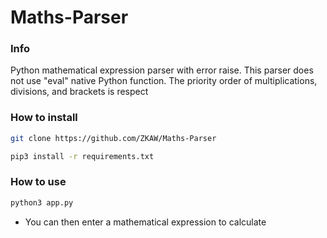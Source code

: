 # Maths-Parser 

### Info
Python mathematical expression parser with error raise.
This parser does not use "eval" native Python function.
The priority order of multiplications, divisions, and brackets is respect

### How to install
``` bash
git clone https://github.com/ZKAW/Maths-Parser
```
``` bash
pip3 install -r requirements.txt
```

### How to use
``` bash
python3 app.py
```
* You can then enter a mathematical expression to calculate
